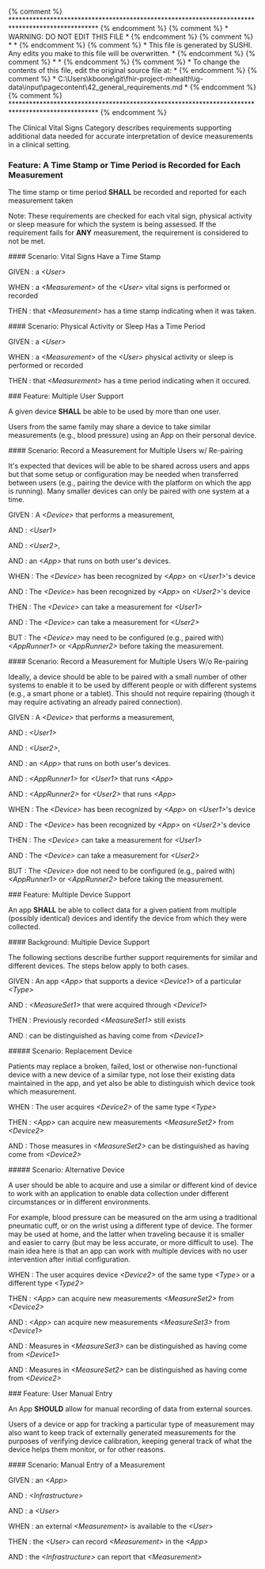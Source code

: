 {% comment %} ************************************************************************************************* {% endcomment %}
{% comment %} *                                WARNING: DO NOT EDIT THIS FILE                                 * {% endcomment %}
{% comment %} *                                                                                               * {% endcomment %}
{% comment %} * This file is generated by SUSHI. Any edits you make to this file will be overwritten.         * {% endcomment %}
{% comment %} *                                                                                               * {% endcomment %}
{% comment %} * To change the contents of this file, edit the original source file at:                        * {% endcomment %}
{% comment %} * C:\Users\kboone\git\fhir-project-mhealth\ig-data\input\pagecontent\42_general_requirements.md * {% endcomment %}
{% comment %} ************************************************************************************************* {% endcomment %}

The Clinical Vital Signs Category describes requirements supporting additional data needed for
accurate interpretation of device measurements in a clinical setting.
<span id='a-time-stamp-or-time-period-is-recorded-for-each-measurement'/>
### <span class='glyphicon text-success glyphicon-phone'/> <span class='glyphicon text-success glyphicon-dashboard'/> <span class='glyphicon text-success glyphicon-cloud'/> Feature: A Time Stamp or Time Period is Recorded for Each Measurement

 The time stamp or time period **SHALL** be recorded and reported for each measurement taken

 Note: These requirements are checked for each vital sign, physical activity or sleep measure for which the system is
 being assessed.  If the requirement fails for **ANY** measurement, the requirement is considered to not be met.


<span id='vital-signs-have-a-time-stamp'/>
#### <span class='glyphicon text-success glyphicon-phone'/> <span class='glyphicon text-success glyphicon-dashboard'/> <span class='glyphicon text-success glyphicon-cloud'/> Scenario: Vital Signs Have a Time Stamp


GIVEN
: a <i>&lt;User&gt;</i>

WHEN
: a <i>&lt;Measurement&gt;</i> of the <i>&lt;User&gt;</i> vital signs is performed or recorded

THEN
: that <i>&lt;Measurement&gt;</i> has a time stamp indicating when it was taken.


<span id='physical-activity-or-sleep-has-a-time-period'/>
#### <span class='glyphicon text-success glyphicon-phone'/> <span class='glyphicon text-success glyphicon-dashboard'/> <span class='glyphicon text-success glyphicon-cloud'/> Scenario: Physical Activity or Sleep Has a Time Period


GIVEN
: a <i>&lt;User&gt;</i>

WHEN
: a <i>&lt;Measurement&gt;</i> of the <i>&lt;User&gt;</i> physical activity or sleep is performed or recorded

THEN
: that <i>&lt;Measurement&gt;</i> has a time period indicating when it occured.


<span id='multiple-user-support'/>
### <span class='glyphicon glyphicon-phone'/> <span class='glyphicon glyphicon-dashboard'/> Feature: Multiple User Support

A given device **SHALL** be able to be used by more than one user.

Users from the same family may share a device to take similar measurements (e.g., blood pressure) using
an App on their personal device.


<span id='record-a-measurement-for-multiple-users-w/-re-pairing'/>
#### <span class='glyphicon text-success glyphicon-phone'/> <span class='glyphicon text-success glyphicon-dashboard'/> Scenario: Record a Measurement for Multiple Users w/ Re-pairing

It's expected that devices will be able to be shared across users and apps
but that some setup or configuration may be needed when transferred between
users (e.g., pairing the device with the platform on which the app is running).
Many smaller devices can only be paired with one system at a time.

GIVEN
: A <i>&lt;Device&gt;</i> that performs a measurement,

   AND
   : <i>&lt;User1&gt;</i>

   AND
   : <i>&lt;User2&gt;</i>,

   AND
   : an <i>&lt;App&gt;</i> that runs on both user's devices.

WHEN
: The <i>&lt;Device&gt;</i> has been recognized by <i>&lt;App&gt;</i> on <i>&lt;User1&gt;</i>'s device

   AND
   : The <i>&lt;Device&gt;</i> has been recognized by <i>&lt;App&gt;</i> on <i>&lt;User2&gt;</i>'s device

THEN
: The <i>&lt;Device&gt;</i> can take a measurement for <i>&lt;User1&gt;</i>

   AND
   : The <i>&lt;Device&gt;</i> can take a measurement for <i>&lt;User2&gt;</i>

BUT
: The <i>&lt;Device&gt;</i> may need to be configured (e.g., paired with) <i>&lt;AppRunner1&gt;</i> or <i>&lt;AppRunner2&gt;</i> before taking the measurement.


<span id='record-a-measurement-for-multiple-users-w/o-re-pairing'/>
#### <span class='glyphicon text-info glyphicon-phone'/> <span class='glyphicon text-info glyphicon-dashboard'/> Scenario: Record a Measurement for Multiple Users W/o Re-pairing

Ideally, a device should be able to be paired with a small number
of other systems to enable it to be used by different people or
with different systems (e.g., a smart phone or a tablet). This
should not require repairing (though it may require activating
an already paired connection).

GIVEN
: A <i>&lt;Device&gt;</i> that performs a measurement,

   AND
   : <i>&lt;User1&gt;</i>

   AND
   : <i>&lt;User2&gt;</i>,

   AND
   : an <i>&lt;App&gt;</i> that runs on both user's devices.

   AND
   : <i>&lt;AppRunner1&gt;</i> for <i>&lt;User1&gt;</i> that runs <i>&lt;App&gt;</i>

   AND
   : <i>&lt;AppRunner2&gt;</i> for <i>&lt;User2&gt;</i> that runs <i>&lt;App&gt;</i>

WHEN
: The <i>&lt;Device&gt;</i> has been recognized by <i>&lt;App&gt;</i> on <i>&lt;User1&gt;</i>'s device

   AND
   : The <i>&lt;Device&gt;</i> has been recognized by <i>&lt;App&gt;</i> on <i>&lt;User2&gt;</i>'s device

THEN
: The <i>&lt;Device&gt;</i> can take a measurement for <i>&lt;User1&gt;</i>

   AND
   : The <i>&lt;Device&gt;</i> can take a measurement for <i>&lt;User2&gt;</i>

BUT
: The <i>&lt;Device&gt;</i> doe not need to be configured (e.g., paired with) <i>&lt;AppRunner1&gt;</i> or <i>&lt;AppRunner2&gt;</i> before taking the measurement.


<span id='multiple-device-support'/>
### <span class='glyphicon glyphicon-phone'/> <span class='glyphicon glyphicon-dashboard'/> Feature: Multiple Device Support

An app **SHALL** be able to collect data for a given patient
from multiple (possibly identical) devices and identify the device from
which they were collected.


<span id='multiple-device-support'/>
#### Background: Multiple Device Support

The following sections describe further support requirements for similar
and different devices.  The steps below apply to both cases.

GIVEN
: An app <i>&lt;App&gt;</i> that supports a device <i>&lt;Device1&gt;</i> of a particular <i>&lt;Type&gt;</i>

   AND
   : <i>&lt;MeasureSet1&gt;</i> that were acquired through <i>&lt;Device1&gt;</i>

THEN
: Previously recorded <i>&lt;MeasureSet1&gt;</i> still exists

   AND
   : can be distinguished as having come from <i>&lt;Device1&gt;</i>


<span id='replacement-device'/>
##### <span class='glyphicon text-success glyphicon-phone'/> <span class='glyphicon text-success glyphicon-dashboard'/> Scenario: Replacement Device

Patients may replace a broken, failed, lost or otherwise non-functional
device with a new device of a similar type, not lose their existing data maintained
in the app, and yet also be able to distinguish which device took which measurement.

WHEN
: The user acquires <i>&lt;Device2&gt;</i> of the same type <i>&lt;Type&gt;</i>

THEN
: <i>&lt;App&gt;</i> can acquire new measurements <i>&lt;MeasureSet2&gt;</i> from <i>&lt;Device2&gt;</i>

   AND
   : Those measures in <i>&lt;MeasureSet2&gt;</i> can be distinguished as having come from <i>&lt;Device2&gt;</i>


<span id='alternative-device'/>
##### <span class='glyphicon text-info glyphicon-phone'/> <span class='glyphicon text-info glyphicon-dashboard'/> Scenario: Alternative Device

A user should be able to acquire and use a similar or different kind
of device to work with an application to enable data collection
under different circumstances or in different environments.

For example, blood pressure can be measured
on the arm using a traditional pneumatic cuff, or on the wrist using a
different type of device.  The former may be used at home, and the latter
when traveling because it is smaller and easier to carry (but may be
less accurate, or more difficult to use).  The main idea here is that an app can work
with multiple devices with no user intervention after initial configuration.

WHEN
: The user acquires device <i>&lt;Device2&gt;</i> of the same type <i>&lt;Type&gt;</i> or a different type <i>&lt;Type2&gt;</i>

THEN
: <i>&lt;App&gt;</i> can acquire new measurements <i>&lt;MeasureSet2&gt;</i> from <i>&lt;Device2&gt;</i>

   AND
   : <i>&lt;App&gt;</i> can acquire new measurements <i>&lt;MeasureSet3&gt;</i> from <i>&lt;Device1&gt;</i>

   AND
   : Measures in <i>&lt;MeasureSet3&gt;</i> can be distinguished as having come from <i>&lt;Device1&gt;</i>

   AND
   : Measures in <i>&lt;MeasureSet2&gt;</i> can be distinguished as having come from <i>&lt;Device2&gt;</i>


<span id='user-manual-entry'/>
### <span class='glyphicon text-info glyphicon-phone'/> <span class='glyphicon text-info glyphicon-cloud'/> Feature: User Manual Entry

  An App **SHOULD** allow for manual recording of data from external sources.

  Users of a device or app for tracking a particular type of measurement may also want to keep track of externally generated
  measurements for the purposes of verifying device calibration, keeping general track of what the device helps them monitor,
  or for other reasons.


<span id='manual-entry-of-a-measurement'/>
#### Scenario: Manual Entry of a Measurement


GIVEN
: an <i>&lt;App&gt;</i>

   AND
   : <i>&lt;Infrastructure&gt;</i>

   AND
   : a <i>&lt;User&gt;</i>

WHEN
: an external <i>&lt;Measurement&gt;</i> is available to the <i>&lt;User&gt;</i>

THEN
: the <i>&lt;User&gt;</i> can record <i>&lt;Measurement&gt;</i> in the <i>&lt;App&gt;</i>

   AND
   : the <i>&lt;Infrastructure&gt;</i> can report that <i>&lt;Measurement&gt;</i>

